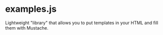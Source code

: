 # examples.js
Lightweight "library" that allows you to put templates in your HTML and fill them with Mustache.
